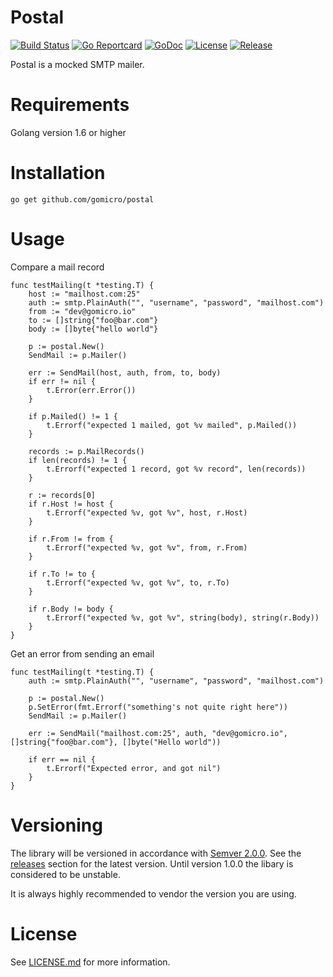 # Postal
[![Build Status](https://travis-ci.org/gomicro/postal.svg)](https://travis-ci.org/gomicro/postal)
[![Go Reportcard](https://goreportcard.com/badge/github.com/gomicro/postal)](https://goreportcard.com/report/github.com/gomicro/postal)
[![GoDoc](https://godoc.org/github.com/gomicro/postal?status.svg)](https://godoc.org/github.com/gomicro/postal)
[![License](https://img.shields.io/github/license/gomicro/postal.svg)](https://github.com/gomicro/postal/blob/master/LICENSE.md)
[![Release](https://img.shields.io/github/release/gomicro/postal.svg)](https://github.com/gomicro/postal/releases/latest)

Postal is a mocked SMTP mailer.

# Requirements
Golang version 1.6 or higher

# Installation

```
go get github.com/gomicro/postal
```

# Usage
Compare a mail record

```
func testMailing(t *testing.T) {
	host := "mailhost.com:25"
	auth := smtp.PlainAuth("", "username", "password", "mailhost.com")
	from := "dev@gomicro.io"
	to := []string{"foo@bar.com"}
	body := []byte{"hello world"}

	p := postal.New()
	SendMail := p.Mailer()

	err := SendMail(host, auth, from, to, body)
	if err != nil {
		t.Error(err.Error())
	}

	if p.Mailed() != 1 {
		t.Errorf("expected 1 mailed, got %v mailed", p.Mailed())
	}

	records := p.MailRecords()
	if len(records) != 1 {
		t.Errorf("expected 1 record, got %v record", len(records))
	}

	r := records[0]
	if r.Host != host {
		t.Errorf("expected %v, got %v", host, r.Host)
	}

	if r.From != from {
		t.Errorf("expected %v, got %v", from, r.From)
	}

	if r.To != to {
		t.Errorf("expected %v, got %v", to, r.To)
	}

	if r.Body != body {
		t.Errorf("expected %v, got %v", string(body), string(r.Body))
	}
}
```

Get an error from sending an email

```
func testMailing(t *testing.T) {
	auth := smtp.PlainAuth("", "username", "password", "mailhost.com")

	p := postal.New()
	p.SetError(fmt.Errorf("something's not quite right here"))
	SendMail := p.Mailer()

	err := SendMail("mailhost.com:25", auth, "dev@gomicro.io", []string{"foo@bar.com"}, []byte("Hello world"))

	if err == nil {
		t.Errorf("Expected error, and got nil")
	}
}
```

# Versioning
The library will be versioned in accordance with [Semver 2.0.0](http://semver.org).  See the [releases](https://github.com/gomicro/postal/releases) section for the latest version.  Until version 1.0.0 the libary is considered to be unstable.

It is always highly recommended to vendor the version you are using.

# License
See [LICENSE.md](./LICENSE.md) for more information.
